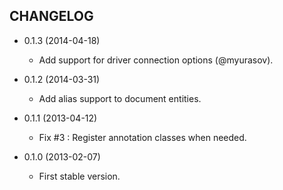 CHANGELOG
---------

* 0.1.3 (2014-04-18)

  * Add support for driver connection options (@myurasov).

* 0.1.2 (2014-03-31)

  * Add alias support to document entities.

* 0.1.1 (2013-04-12)

  * Fix #3 : Register annotation classes when needed.

* 0.1.0 (2013-02-07)

  * First stable version.
